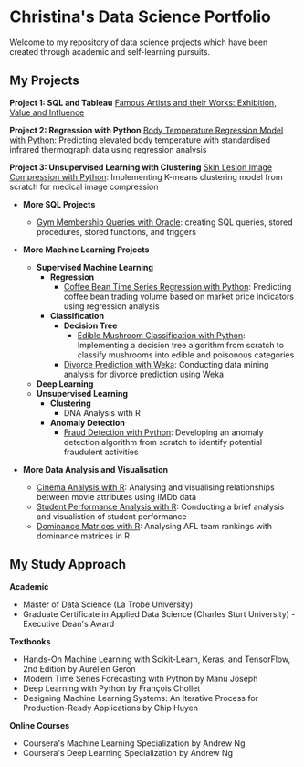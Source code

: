 # Christina's Data Science Portfolio
Welcome to my repository of data science projects which have been created through academic and self-learning pursuits. 

## My Projects
**Project 1: SQL and Tableau**
[Famous Artists and their Works: Exhibition, Value and Influence](https://public.tableau.com/views/FamousArtistsandtheirWorks/Art?:language=en-GB&:sid=&:redirect=auth&:display_count=n&:origin=viz_share_link)

**Project 2: Regression with Python**
[Body Temperature Regression Model with Python](Infrared%20Thermography%20Regression.ipynb): Predicting elevated body temperature with standardised infrared thermograph data using regression analysis 

**Project 3: Unsupervised Learning with Clustering**
[Skin Lesion Image Compression with Python](Skin%20Lesion%20K-Means%20Clustering.ipynb): Implementing K-means clustering model from scratch for medical image compression

* **More SQL Projects**
    - [Gym Membership Queries with Oracle](Gym_SQL.ipynb): creating SQL queries, stored procedures, stored functions, and triggers
      
* **More Machine Learning Projects**
  - **Supervised Machine Learning**
    - **Regression**
        - [Coffee Bean Time Series Regression with Python](Coffee%20Bean%20Regression.ipynb): Predicting coffee bean trading volume based on market price indicators using regression analysis 
    - **Classification**
      - **Decision Tree**
        - [Edible Mushroom Classification with Python](Mushroom%20Classification.ipynb): Implementing a decision tree algorithm from scratch to classify mushrooms into edible and poisonous categories
      - [Divorce Prediction with Weka](Divorce%20Prediction.ipynb): Conducting data mining analysis for divorce prediction using Weka
  - **Deep Learning**
  - **Unsupervised Learning**
    - **Clustering**
      - DNA Analysis with R
    - **Anomaly Detection**
      - [Fraud Detection with Python](Transaction%20Fraud%20Anomaly%20Detection.ipynb): Developing an anomaly detection algorithm from scratch to identify potential fraudulent activities
 
* **More Data Analysis and Visualisation**
  - [Cinema Analysis with R](Data%20Analysis%20of%20IMDB%20Dataset.ipynb): Analysing and visualising relationships between movie attributes using IMDb data
  - [Student Performance Analysis with R](Data%20Analysis%20of%20Student%20Marks.ipynb): Conducting a brief analysis and visualistion of student performance
  - [Dominance Matrices with R](Dominance%20Matrices.ipynb): Analysing AFL team rankings with dominance matrices in R
  

## My Study Approach
**Academic**
- Master of Data Science (La Trobe University)
- Graduate Certificate in Applied Data Science (Charles Sturt University) - Executive Dean's Award

**Textbooks**
- Hands-On Machine Learning with Scikit-Learn, Keras, and TensorFlow, 2nd Edition by Aurélien Géron
- Modern Time Series Forecasting with Python by Manu Joseph
- Deep Learning with Python by François Chollet
- Designing Machine Learning Systems: An Iterative Process for Production-Ready Applications by Chip Huyen

**Online Courses**
- Coursera's Machine Learning Specialization by Andrew Ng
- Coursera's Deep Learning Specialization by Andrew Ng
